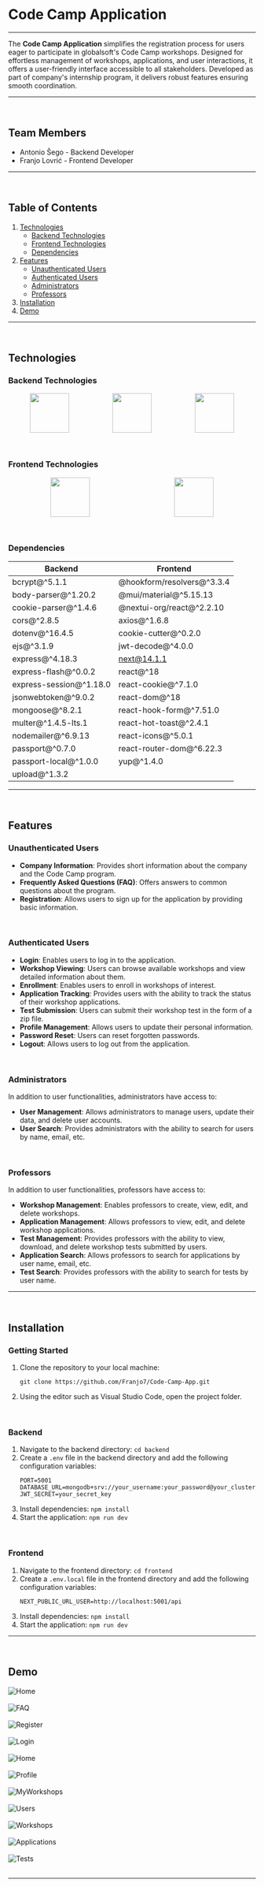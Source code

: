 # Code Camp Application

---

The **Code Camp Application** simplifies the registration process for users eager to participate in globalsoft's Code Camp workshops. Designed for effortless management of workshops, applications, and user interactions, it offers a user-friendly interface accessible to all stakeholders. Developed as part of company's internship program, it delivers robust features ensuring smooth coordination.

---

&nbsp;

## Team Members

- Antonio Šego - Backend Developer
- Franjo Lovrić - Frontend Developer

---

&nbsp;

## Table of Contents

1. [Technologies](#technologies)
   - [Backend Technologies](#backend-technologies)
   - [Frontend Technologies](#frontend-technologies)
   - [Dependencies](#dependencies)
2. [Features](#features)
   - [Unauthenticated Users](#unauthenticated-users)
   - [Authenticated Users](#authenticated-users)
   - [Administrators](#administrators)
   - [Professors](#professors)
3. [Installation](#installation)
4. [Demo](#demo)

---

&nbsp;

## Technologies

### Backend Technologies

<div style="display: flex; justify-content: space-around;">
  <a href="https://nodejs.org/"><img src="https://upload.wikimedia.org/wikipedia/commons/thumb/d/d9/Node.js_logo.svg/200px-Node.js_logo.svg.png" style="width: auto; height: 80px;"></a>
  <a href="https://expressjs.com/"><img src="https://upload.wikimedia.org/wikipedia/commons/6/64/Expressjs.png" style="width: auto; height: 80px;"></a>
  <a href="https://www.mongodb.com/"><img src="https://webassets.mongodb.com/_com_assets/cms/mongodb_logo1-76twgcu2dm.png" style="width: auto; height: 80px;"></a>
</div>  

&nbsp;

### Frontend Technologies

<div style="display: flex; justify-content: space-around;">
  <a href="https://nextjs.org/"><img src="https://assets.vercel.com/image/upload/v1607554385/repositories/next-js/next-logo.png" style="width: auto; height: 80px;"></a>
  <a href="https://tailwindcss.com/"><img src="https://refactoringui.nyc3.digitaloceanspaces.com/tailwind-logo.svg" style="width: auto; height: 80px;"></a>
</div>

&nbsp;

### Dependencies

| Backend                 | Frontend                   |
|-------------------------|----------------------------|
| bcrypt@^5.1.1           | @hookform/resolvers@^3.3.4 |
| body-parser@^1.20.2     | @mui/material@^5.15.13     |
| cookie-parser@^1.4.6    | @nextui-org/react@^2.2.10  |
| cors@^2.8.5             | axios@^1.6.8               |
| dotenv@^16.4.5          | cookie-cutter@^0.2.0       |
| ejs@^3.1.9              | jwt-decode@^4.0.0          |
| express@^4.18.3         | next@14.1.1                |
| express-flash@^0.0.2    | react@^18                  |
| express-session@^1.18.0 | react-cookie@^7.1.0        |
| jsonwebtoken@^9.0.2     | react-dom@^18              |
| mongoose@^8.2.1         | react-hook-form@^7.51.0    |
| multer@^1.4.5-lts.1     | react-hot-toast@^2.4.1     |
| nodemailer@^6.9.13      | react-icons@^5.0.1         |
| passport@^0.7.0         | react-router-dom@^6.22.3   |
| passport-local@^1.0.0   | yup@^1.4.0                 |
| upload@^1.3.2           |                            |

---

&nbsp;

## Features

### Unauthenticated Users

- **Company Information**: Provides short information about the company and the Code Camp program.
- **Frequently Asked Questions (FAQ)**: Offers answers to common questions about the program.
- **Registration**: Allows users to sign up for the application by providing basic information.

&nbsp;

### Authenticated Users

- **Login**: Enables users to log in to the application.
- **Workshop Viewing**: Users can browse available workshops and view detailed information about them.
- **Enrollment**: Enables users to enroll in workshops of interest.
- **Application Tracking**: Provides users with the ability to track the status of their workshop applications.
- **Test Submission**: Users can submit their workshop test in the form of a zip file.
- **Profile Management**: Allows users to update their personal information.
- **Password Reset**: Users can reset forgotten passwords.
- **Logout**: Allows users to log out from the application.

&nbsp;

### Administrators

In addition to user functionalities, administrators have access to:
- **User Management**: Allows administrators to manage users, update their data, and delete user accounts.
- **User Search**: Provides administrators with the ability to search for users by name, email, etc.

&nbsp;

### Professors

In addition to user functionalities, professors have access to:
- **Workshop Management**: Enables professors to create, view, edit, and delete workshops.
- **Application Management**: Allows professors to view, edit, and delete workshop applications.
- **Test Management**: Provides professors with the ability to view, download, and delete workshop tests submitted by users.
- **Application Search**: Allows professors to search for applications by user name, email, etc.
- **Test Search**: Provides professors with the ability to search for tests by user name.

---

&nbsp;

## Installation

### Getting Started

1. Clone the repository to your local machine: 
    ```
    git clone https://github.com/Franjo7/Code-Camp-App.git
    ```
2. Using the editor such as Visual Studio Code, open the project folder.

&nbsp;

### Backend

1. Navigate to the backend directory: `cd backend`
2. Create a `.env` file in the backend directory and add the following configuration variables:
   ```
   PORT=5001
   DATABASE_URL=mongodb+srv://your_username:your_password@your_cluster_url/your_database
   JWT_SECRET=your_secret_key
   ```
3. Install dependencies: `npm install`
4. Start the application: `npm run dev`

&nbsp;

### Frontend

1. Navigate to the frontend directory: `cd frontend`
2. Create a `.env.local` file in the frontend directory and add the following configuration variables:
   ```
   NEXT_PUBLIC_URL_USER=http://localhost:5001/api
   ```
3. Install dependencies: `npm install`
4. Start the application: `npm run dev`

---

&nbsp;

## Demo

![Home](/frontend/public/Images/1-Home.png)<br><br>
![FAQ](/frontend/public/Images/2-FAQ.png)<br><br>
![Register](/frontend/public/Images/3-Register.png)<br><br>
![Login](/frontend/public/Images/4-Login.png)<br><br>
![Home](/frontend/public/Images/5-Home.png)<br><br>
![Profile](/frontend/public/Images/6-Profile.png)<br><br>
![MyWorkshops](/frontend/public/Images/7-MyWorkshops.png)<br><br>
![Users](/frontend/public/Images/8-Users.png)<br><br>
![Workshops](/frontend/public/Images/9-Workshops.png)<br><br>
![Applications](/frontend/public/Images/10-Applications.png)<br><br>
![Tests](/frontend/public/Images/11-Tests.png)<br><br>

---

&nbsp;